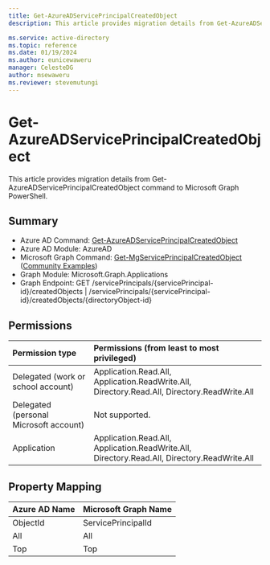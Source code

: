 ```yaml
---
title: Get-AzureADServicePrincipalCreatedObject
description: This article provides migration details from Get-AzureADServicePrincipalCreatedObject command to Microsoft Graph PowerShell.

ms.service: active-directory
ms.topic: reference
ms.date: 01/19/2024
ms.author: eunicewaweru
manager: CelesteDG
author: msewaweru
ms.reviewer: stevemutungi
---
```


# Get-AzureADServicePrincipalCreatedObject

This article provides migration details from Get-AzureADServicePrincipalCreatedObject command to Microsoft Graph PowerShell.

## Summary

+ Azure AD Command: [Get-AzureADServicePrincipalCreatedObject](/powershell/module/azuread/get-azureadserviceprincipalcreatedobject)
+ Azure AD Module: AzureAD
+ Microsoft Graph Command: [Get-MgServicePrincipalCreatedObject](/powershell/module/microsoft.graph.applications/get-mgserviceprincipalcreatedobject) ([Community Examples](https://github.com/orgs/msgraph/discussions?discussions_q=Get-MgServicePrincipalCreatedObject))
+ Graph Module: Microsoft.Graph.Applications
+ Graph Endpoint:  GET /servicePrincipals/{servicePrincipal-id}/createdObjects | /servicePrincipals/{servicePrincipal-id}/createdObjects/{directoryObject-id}

## Permissions

|Permission type      | Permissions (from least to most privileged)              |
|:--------------------|:---------------------------------------------------------|
|Delegated (work or school account) | Application.Read.All, Application.ReadWrite.All, Directory.Read.All, Directory.ReadWrite.All    |
|Delegated (personal Microsoft account) | Not supported.    |
|Application | Application.Read.All, Application.ReadWrite.All, Directory.Read.All, Directory.ReadWrite.All |

## Property Mapping

|Azure AD Name|Microsoft Graph Name|
|---|---|
|ObjectId|ServicePrincipalId|
|All|All|
|Top|Top|